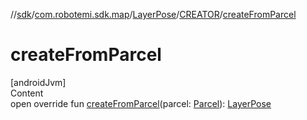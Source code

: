 //[sdk](../../../../index.md)/[com.robotemi.sdk.map](../../index.md)/[LayerPose](../index.md)/[CREATOR](index.md)/[createFromParcel](create-from-parcel.md)



# createFromParcel  
[androidJvm]  
Content  
open override fun [createFromParcel](create-from-parcel.md)(parcel: [Parcel](https://developer.android.com/reference/kotlin/android/os/Parcel.html)): [LayerPose](../index.md)  



